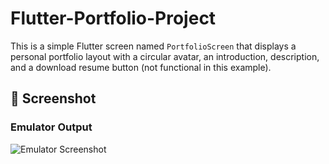 # Flutter-Portfolio-Project
This is a simple Flutter screen named `PortfolioScreen` that displays a personal portfolio layout with a circular avatar, an introduction, description, and a download resume button (not functional in this example).

## 📸 Screenshot

### Emulator Output
![Emulator Screenshot](https://github.com/user-attachments/assets/08a20ef9-aee6-42e2-adab-f5ab94ead6ee)
